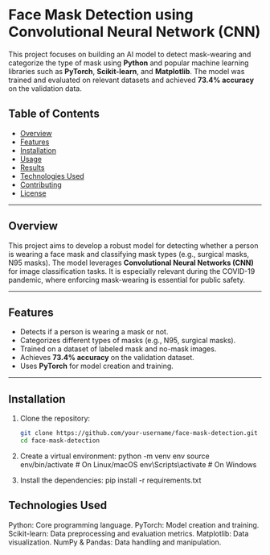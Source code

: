 # **Face Mask Detection using Convolutional Neural Network (CNN)**  

This project focuses on building an AI model to detect mask-wearing and categorize the type of mask using **Python** and popular machine learning libraries such as **PyTorch**, **Scikit-learn**, and **Matplotlib**. The model was trained and evaluated on relevant datasets and achieved **73.4% accuracy** on the validation data.  

## **Table of Contents**
- [Overview](#overview)  
- [Features](#features)  
- [Installation](#installation)  
- [Usage](#usage)  
- [Results](#results)  
- [Technologies Used](#technologies-used)  
- [Contributing](#contributing)  
- [License](#license)  

---

## **Overview**
This project aims to develop a robust model for detecting whether a person is wearing a face mask and classifying mask types (e.g., surgical masks, N95 masks). The model leverages **Convolutional Neural Networks (CNN)** for image classification tasks. It is especially relevant during the COVID-19 pandemic, where enforcing mask-wearing is essential for public safety.

---

## **Features**
- Detects if a person is wearing a mask or not.
- Categorizes different types of masks (e.g., N95, surgical masks).
- Trained on a dataset of labeled mask and no-mask images.
- Achieves **73.4% accuracy** on the validation dataset.
- Uses **PyTorch** for model creation and training.

---

## **Installation**

1. Clone the repository:
   ```bash
   git clone https://github.com/your-username/face-mask-detection.git
   cd face-mask-detection

2. Create a virtual environment:
python -m venv env
source env/bin/activate    # On Linux/macOS
env\Scripts\activate       # On Windows

3. Install the dependencies:
pip install -r requirements.txt

## **Technologies Used**
Python: Core programming language.
PyTorch: Model creation and training.
Scikit-learn: Data preprocessing and evaluation metrics.
Matplotlib: Data visualization.
NumPy & Pandas: Data handling and manipulation.

